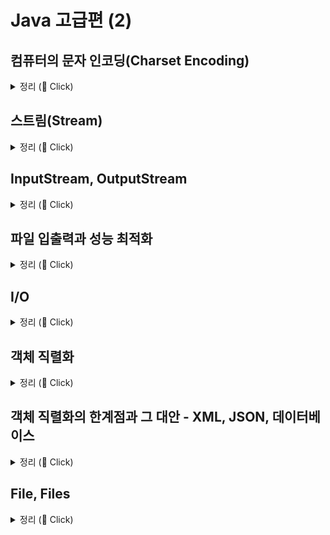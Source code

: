 # Java 고급편 (2)

## 컴퓨터의 문자 인코딩(Charset Encoding)

<details>
   <summary> 정리 (📖 Click)</summary>
<br />

* 컴퓨터의 문자 인코딩

  * 문자 인코딩
    * 문자를 컴퓨터가 이해할 수 있는 숫자(byte)로 변경하는 것
  * UTF-8이 현대의 사실상 표준 인코딩 기술이 된 이유
    * 저장 공간 절약과 네트워크 효율성
    * ASCII와의 호환성
  * 결론
    * 사실상 표준인 UTF-8을 사용하자.
    * ASCII 영문 인코딩 : UTF-16을 제외하고 모두 호환

-----------------------
</details>

## 스트림(Stream)

<details>
   <summary> 정리 (📖 Click)</summary>
<br />

* 자바가 가진 데이터를 파일에 저장
  * 자바 프로세스가 가지고 있는 데이터를 밖으로 보내려면 출력 스트림을 사용
  * 반대로 외부 데이터를 자바 프로세스 안으로 가져오려면 입력 스트림을 사용
  * 각 스트림은 단방향으로 흐른다.

```java
package io;

import java.io.FileInputStream;
import java.io.FileOutputStream;
import java.io.IOException;

public class StreamStartMain1 {
    public static void main(String[] args) throws IOException {
        FileOutputStream fileOutputStream = new FileOutputStream("store/hello.dat");
        fileOutputStream.write(65);
        fileOutputStream.write(66);
        fileOutputStream.write(67);
        fileOutputStream.close();
      
        FileInputStream fileInputStream = new FileInputStream("store/hello.dat");
      
        int data;
        while ((data = fileInputStream.read()) != -1) {
          System.out.println(data);
      
        }
        fileInputStream.close();
    }
}
```

* `write()` : byte 단위로 값을 출력
* `read()` : 파일에서 데이터를 byte 단위로 하나씩 읽어온다.
  * 파일의 끝에 도달하게 되면 -1을 반환한다.
* `close()` : 파일에 접근하는 것은 자바 입장에서 외부 자원을 사용하는 것이다.
  *  자바에서 내부 객체는 사용되지 않으면 GC(가비지 컬렉터)가 되지만 외부 자원은 사용 후 반드시 닫아야 한다.
* `append()` : 기존 파일에 내용을 추가한다.

```java
package io;

import java.io.FileInputStream;
import java.io.FileOutputStream;
import java.io.IOException;
import java.util.Arrays;

public class StreamStartMain2 {
	public static void main(String[] args) throws IOException {
		FileOutputStream fileOutputStream = new FileOutputStream("store/hello.dat");
		byte[] input = {65, 66 ,67};
		fileOutputStream.write(input);
		fileOutputStream.close();

		FileInputStream fileInputStream = new FileInputStream("store/hello.dat");
		byte[] buffer = new byte[10];

		// 읽은 결과를 버퍼에 담아라.
		int readCount = fileInputStream.read(buffer);
		System.out.println("readCount = " + readCount);
		System.out.println(Arrays.toString(buffer));
		fileInputStream.close();
	}
}
```

```java
package io;

import java.io.FileInputStream;
import java.io.FileOutputStream;
import java.io.IOException;
import java.util.Arrays;

public class StreamStartMain3 {
	public static void main(String[] args) throws IOException {
		FileOutputStream fileOutputStream = new FileOutputStream("store/hello.dat");
		byte[] input = {65, 66 ,67};
		fileOutputStream.write(input);
		fileOutputStream.close();

		FileInputStream fileInputStream = new FileInputStream("store/hello.dat");

		// 모든 byte를 한 번에 읽기
		byte[] bytes = fileInputStream.readAllBytes();
		System.out.println(Arrays.toString(bytes));
		fileInputStream.close();
	}
}
```

* 부분으로 나누어 읽기 vs 전체 읽기
  * `read()`
    * 스트림의 내용을 부분적으로 읽거나 읽은 내용을 처리하면서 스트림을 계속해서 읽어야 할 경우에 적합하다.
    * 메모리 사용량을 제어할 수 있다.
    * 파일이나 스트림에서 일정한 크기의 데이터를 반복적으로 읽어야 할 때 유용하다.
  * `readAllBytes()`
    * 한 번의 호출로 모든 데이터를 읽을 수 있어 편리하다.
    * 작은 파일이나 메모리에 모든 내용을 올려서 처리해야 하는 경우에 적합하다.
    * 메모리 사용량을 제어할 수 없다.
    * 큰 파일의 경우 OutOfMemoryError 에러가 발생할 수 있다.

-----------------------
</details>

## InputStream, OutputStream

<details>
   <summary> 정리 (📖 Click)</summary>
<br />

![img.png](img.png)

* **데이터를 주고 받는 것 : I/O(Input/Output)**
* 자바 내부에 있는 데이터를 외부 파일에 저장하거나 네트워크를 통해 전송하거나 콘솔에 출력할 때 모두 byte 단위로 데이터를 주고 받는다.

* InputStream 추상 클래스

![img_1.png](img_1.png)

* OutputStream 추상 클래스

![img_2.png](img_2.png)

* 정리
  * InputStream과 OutputStream이 다양한 스트림들을 추상화하고 기본 기능에 대한 표준을 잡아둔 덕분에 편리한 입출력 작업이 가능해졌다.
    * 일관성 : 모든 종류의 입출력 작업에 대한 동일한 인터페이스를 사용할 수 있어 코드 일관성이 유지된다.
    * 유연성 : 실제 데이터 소스나 목적지가 무엇인지에 관계없이 동일한 방식으로 작성할 수 있다.
    * 확장성 : 새로운 유형의 입출력 스트림을 쉽게 추가할 수 있다.
    * 재사용성 : 다양한 스트림 클래스들을 조합하여 복잡한 스트림 입출력 작업을 수행할 수 있다.
    * 에러 처리 : 표준화된 예외 처리 메커니즘을 통해 일관된 방식으로 오류를 처리할 수 있다.

-----------------------
</details>

## 파일 입출력과 성능 최적화

<details>
   <summary> 정리 (📖 Click)</summary>
<br />

### 1. 1byte씩 데이터를 하나씩 전달하는 경우

```java
package io;

import java.io.FileOutputStream;
import java.io.IOException;

import static io.BufferedConst.*;

public class CreateFileV1 {
	public static void main(String[] args) throws IOException {
		FileOutputStream fileOutputStream = new FileOutputStream(FILE_NAME);
		long startTime = System.currentTimeMillis();

		for (int i = 0; i < FILE_SIZE; i++) {
			fileOutputStream.write(1);
		}
		fileOutputStream.close();

		long endTime = System.currentTimeMillis();
		System.out.println("파일 생성 소요 시간: " + (endTime - startTime) + "ms");
	}
}
```

실행 결과

```text
파일 생성 소요 시간: 42982ms
```

```java
package io;

import java.io.FileInputStream;
import java.io.IOException;

import static io.BufferedConst.FILE_NAME;

public class ReadFileV1 {
	public static void main(String[] args) throws IOException {
		FileInputStream fileInputStream = new FileInputStream(FILE_NAME);

		long startTime = System.currentTimeMillis();

		int fileSize = 0;
		int data;
		while ((data = fileInputStream.read()) != -1) {
			fileSize++;
		}
		fileInputStream.close();

		long endTime = System.currentTimeMillis();
		System.out.println("파일 읽기 소요 시간: " + (endTime - startTime) + "ms");
	}
}
```

```text
파일 읽기 소요 시간: 25995ms
```

* `write()`나 `read()`를 호출할 때마다 OS의 시스템 콜을 통해 파일을 읽거나 쓰는 명령어를 전달한다.
* 이러한 시스템 콜은 상대적으로 무거운 작업이다.
* HDD, SDD 같은 장치들도 하나의 데이터를 읽고 쓸 때마다 필요한 시간이 있다. HDD의 경우 더욱 느린데, 물리적으로 디스크의 회전이 필요하다.
* 시스템 콜 자체가 상당한 오버헤드를 유발한다. 따라서 최적화를 위해선 호출 횟수를 줄여 시스템 콜 횟수를 줄여야 한다.

### 2. byte[]를 통해 버퍼에 담아서 한 번에 여러 byte를 전달

```java
package io;

import java.io.FileOutputStream;
import java.io.IOException;

import static io.BufferedConst.*;

public class CreateFileV2 {
	public static void main(String[] args) throws IOException {
		FileOutputStream fileOutputStream = new FileOutputStream(FILE_NAME);
		long startTime = System.currentTimeMillis();

		byte[] buffer = new byte[BUFFER_SIZE];
		int bufferIndex = 0;

		for (int i = 0; i < FILE_SIZE; i++) {
			buffer[bufferIndex++] = 1;

			// 버퍼가 가득 차면 버퍼를 비우기
			if (bufferIndex == BUFFER_SIZE) {
				fileOutputStream.write(buffer);
				bufferIndex = 0;
			}
		}

		// 버퍼가 가득 차지 않은 상태인 경우
		if (bufferIndex > 0) {
			fileOutputStream.write(buffer, 0, bufferIndex);
		}
		fileOutputStream.close();

		long endTime = System.currentTimeMillis();
		System.out.println("파일 생성 소요 시간: " + (endTime - startTime) + "ms");
	}
}
```

실행 결과

```text
파일 생성 소요 시간: 41ms
```

* 많은 데이터를 한 번에 전달하면 성능 최적화를 할 수 있다.
* 많은 데이터를 전달하기 위해 버퍼를 사용한다.
* 이 때, 버퍼의 크기가 크다고 해서 이에 비례하여 성능이 개선되는 것은 아니다.
* 버퍼의 크기는 보통 4KB, 8KB 정도로 잡는 것이 효율적이다.

```java
package io;

import java.io.FileInputStream;
import java.io.IOException;

import static io.BufferedConst.BUFFER_SIZE;
import static io.BufferedConst.FILE_NAME;

public class ReadFileV2 {
	public static void main(String[] args) throws IOException {
		FileInputStream fileInputStream = new FileInputStream(FILE_NAME);

		long startTime = System.currentTimeMillis();

		byte[] buffer = new byte[BUFFER_SIZE];
		int fileSize = 0;
		int data;

		while ((data = fileInputStream.read(buffer)) != -1) {
			fileSize++;
		}
		fileInputStream.close();

		long endTime = System.currentTimeMillis();
		System.out.println("파일 읽기 소요 시간: " + (endTime - startTime) + "ms");
	}
}
```

실행 결과

```text
파일 읽기 소요 시간: 8ms
```

* 버퍼를 사용한 결과 성능 향상을 볼 수 있었다.
* 하지만 직접 버퍼를 만들고 관리해야 한다는 번거로움이 있다.

### 3. Buffered 스트림 쓰기

```java
package io;

import java.io.BufferedOutputStream;
import java.io.FileOutputStream;
import java.io.IOException;

import static io.BufferedConst.*;

public class CreateFileV3 {
  public static void main(String[] args) throws IOException {
    FileOutputStream fileOutputStream = new FileOutputStream(FILE_NAME);
    BufferedOutputStream bufferedOutputStream = new BufferedOutputStream(fileOutputStream, BUFFER_SIZE);
    long startTime = System.currentTimeMillis();

    for (int i = 0; i < FILE_SIZE; i++) {
      bufferedOutputStream.write(1);
    }
    fileOutputStream.close();

    long endTime = System.currentTimeMillis();
    System.out.println("파일 생성 소요 시간: " + (endTime - startTime) + "ms");
  }
}
```

실행 결과

```text
파일 생성 소요 시간: 315ms
```

* BufferedOutputStream은 버퍼 기능을 제공하는 보조 스트림이다.
* 버퍼의 크기만큼 데이터를 모아서 전달하기 때문에 빠른 속도로 데이터를 처리할 수 있다.

### 4. Buffered 스트림 읽기

```java
package io;

import java.io.BufferedInputStream;
import java.io.FileInputStream;
import java.io.IOException;

import static io.BufferedConst.BUFFER_SIZE;
import static io.BufferedConst.FILE_NAME;

public class ReadFileV3 {
	public static void main(String[] args) throws IOException {
		FileInputStream fis = new FileInputStream(FILE_NAME);
		BufferedInputStream bis = new BufferedInputStream(fis, BUFFER_SIZE);
		long startTime = System.currentTimeMillis();

		int fileSize = 0;
		int data;
		while ((data = bis.read()) != -1) {
			fileSize++;
		}
		bis.close();

		long endTime = System.currentTimeMillis();
		System.out.println("파일 읽기 소요 시간: " + (endTime - startTime) + "ms");
	}
}
```

실행 결과

```text
파일 읽기 소요 시간: 286ms
```

* 버퍼를 직접 다루는 것 vs BufferedXXX
  * 버퍼를 직접 다루는 것이 더 빠르다.
  * 그 이유는 바로 동기화 때문이다.
  * BufferedXXX 클래스 내부를 보면 락이 포함되는 것을 볼 수 있는데 이는 싱글 쓰레드보다 멀티 쓰레드 환경에 더 적합하다.
  * 싱글 쓰레드 상황에서는 동기화 락이 필요하지 않기 때문에 직접 버퍼를 다룰 때와 비교해서 성능이 떨어지는 것이다.

### 5. 한 번에 쓰기

* 전제 조건 : 메모리를 한 번에 많이 사용하므로 파일의 크기가 작아야 한다.

```java
package io;

import java.io.FileOutputStream;
import java.io.IOException;

import static io.BufferedConst.*;

public class CreateFileV4 {
	public static void main(String[] args) throws IOException {
		FileOutputStream fileOutputStream = new FileOutputStream(FILE_NAME);
		long startTime = System.currentTimeMillis();

		byte[] buffer = new byte[FILE_SIZE];
		for (int i = 0; i < FILE_SIZE; i++) {
			buffer[i] = 1;
		}
		fileOutputStream.write(buffer);	// 한 번에 쓰기
		fileOutputStream.close();

		long endTime = System.currentTimeMillis();
		System.out.println("파일 생성 소요 시간: " + (endTime - startTime) + "ms");
	}
}
```

```java
package io;

import java.io.FileInputStream;
import java.io.IOException;

import static io.BufferedConst.FILE_NAME;

public class ReadFileV4 {
	public static void main(String[] args) throws IOException {
		FileInputStream fis = new FileInputStream(FILE_NAME);
		long startTime = System.currentTimeMillis();

		byte[] bytes = fis.readAllBytes();
		fis.close();

		long endTime = System.currentTimeMillis();
		System.out.println("파일 읽기 소요 시간: " + (endTime - startTime) + "ms");
	}
}
```

-----------------------
</details>

## I/O

<details>
   <summary> 정리 (📖 Click)</summary>
<br />

* **스트림의 모든 데이터는 `byte` 단위를 사용한다.** 따라서 `byte`가 아닌 문자를 스트림에 직접 전달할 수 없다.
* String 문자를 스트림을 통해 파일에 저장하려면 `byte`로 변환한 다음에 작성해야 한다.

```java
import java.io.FileInputStream;
import java.io.FileOutputStream;
import java.io.IOException;
import java.nio.charset.StandardCharsets;
import java.util.Arrays;

public class ReaderWriterMainV1 {
	public static void main(String[] args) throws IOException {
		String writeString = "ABC";

		byte[] bytes = writeString.getBytes(StandardCharsets.UTF_8);
		System.out.println("write String: " + writeString);
		System.out.println("write bytes: " + Arrays.toString(bytes));

		// 파일에 쓰기
		FileOutputStream fileOutputStream = new FileOutputStream(TextConst.FILE_NAME);
		fileOutputStream.write(bytes);
		fileOutputStream.close();

		// 파일로부터 읽기
		FileInputStream fileInputStream = new FileInputStream(TextConst.FILE_NAME);
		byte[] readAllBytes = fileInputStream.readAllBytes();
		System.out.println("read bytes: " + Arrays.toString(readAllBytes));
		fileInputStream.close();

		// byte[] → String 디코딩
		String s = new String(readAllBytes, StandardCharsets.UTF_8);
		System.out.println("read String: " + s);
	}
}
```

```java
import java.io.*;
import java.nio.charset.StandardCharsets;

public class ReaderWriterMainV2 {
	public static void main(String[] args) throws IOException {
		String writeString = "ABC";
		System.out.println("write String = " + writeString);
		
		// 파일에 쓰기
		FileOutputStream fileOutputStream = new FileOutputStream(TextConst.FILE_NAME);
		OutputStreamWriter outputStreamWriter = new OutputStreamWriter(fileOutputStream, StandardCharsets.UTF_8);
		outputStreamWriter.write(writeString);
		outputStreamWriter.close();
		
		// 파일로부터 읽기
		FileInputStream fileInputStream = new FileInputStream(TextConst.FILE_NAME);
		InputStreamReader inputStreamReader = new InputStreamReader(fileInputStream, StandardCharsets.UTF_8);

		StringBuilder stringBuilder = new StringBuilder();
		int data;
		while ((data = inputStreamReader.read()) != -1) {
			stringBuilder.append((char) data);
		}
		inputStreamReader.close();
		System.out.println("read String = " + stringBuilder);
	}
}
```

* Reader, Writer 클래스를 사용하면 문자를 직접 스트림에 전달하는 것처럼 보이지만 사실은 그렇지 않다.
* 스트림에 전달할 때, 내부적으로 String → byte로 변환하는 과정을 거친다.

```java
import java.io.*;
import java.nio.charset.StandardCharsets;

public class BufferedWriterMain {

	private static final int BUFFER_SIZE = 8192;

	public static void main(String[] args) throws IOException {
		String writeString = "ABC";

		// 파일에 쓰기
		FileWriter fileWriter = new FileWriter(TextConst.FILE_NAME, StandardCharsets.UTF_8);
		BufferedWriter bufferedWriter = new BufferedWriter(fileWriter, BUFFER_SIZE);
		bufferedWriter.write(writeString);
		bufferedWriter.close();
		
		// 파일로부터 읽기
		StringBuilder stringBuilder = new StringBuilder();
		FileReader fileReader = new FileReader(TextConst.FILE_NAME, StandardCharsets.UTF_8);
		BufferedReader reader = new BufferedReader(fileReader, BUFFER_SIZE);

		String line;
		while ((line = reader.readLine()) != null) {
			stringBuilder.append(line);
		}
		reader.close();
		System.out.println(stringBuilder);
	}
}
```

-----------------------
</details>

## 객체 직렬화

<details>
   <summary> 정리 (📖 Click)</summary>
<br />

* 자바 객체 직렬화(Serialization)
  * 메모리에 있는 객체 인스턴스를 바이트 스트림으로 변환하여 파일에 저장하거나 네트워크를 통해 전송할 수 있도록 하는 기능
  * 이 과정에서 객체 상태를 유지하여 나중에 역직렬화(DeSerialization)를 통해 원래의 객체로 복원할 수 있도록 한다.
  * 객체 직렬화를 사용하려면 직렬화하려는 클래스는 반드시 `Serializable` 인터페이스를 구현해야 한다.
  * `Serializable` 인터페이스는 아무런 메서드가 없다. 단지 직렬화 가능한 클래스라는 것을 표시하기 위한 마커 인터페이스이다.

```java
// See also : ObjectOutputStream, ObjectInputStream
public interface Serializable {

}
```

* 객체 직렬화 덕분에 객체를 매우 편리하게 저장하고 불러올 수 있게 되었다.
* 객체 직렬화를 사용하면 객체를 바이트로 변환할 수 있어 모든 종류의 스트림에 전달할 수 있다.
* 이는 파일에 저장하는 것은 물론, 네트워크를 통해 객체를 전송하는 것도 가능하게 한다.
* 하지만 현대에 들어서 객체 직렬화는 잘 사용되지 않는다.

-----------------------
</details>

## 객체 직렬화의 한계점과 그 대안 - XML, JSON, 데이터베이스 

<details>
   <summary> 정리 (📖 Click)</summary>
<br />

* 객체 직렬화의 한계  
  * 버전 관리 어려움
    * 클래스 구조가 변경되면 이전에 직렬화된 객체와의 호환성 문제가 발생한다.
    * serialVersionUID 관리가 복잡하다.
  * 플랫폼 종속성
    * 자바 직렬화는 자바 플랫폼에 종속적이어서 다른 언어나 시스템과의 상호 운용성이 떨어진다.
  * 성능 이유
    * 직렬화/역직렬화 과정이 상대적으로 느리고 리소스를 많이 사용한다.
  * 유연성 부족
    * 직렬화된 형식을 커스터마이즈 하기 어렵다.
  * 크기 효율성
    * 직렬화된 데이터의 크기는 상당히 커질 수 있다.

▶ 객체 직렬화 대안 정리

* 나열했듯이 XML, JSON, 데이터베이스 여러 방법이 있으나 JSON을 먼저 고려하도록 하자.
* 성능 최적화가 매우 중요하다면 Protobuf, Avro 같은 기술을 고려하자.

-----------------------
</details>

## File, Files

<details>
   <summary> 정리 (📖 Click)</summary>
<br />

* 자바에서 파일 또는 디렉터리를 다룰 때는 `File`, `Files`, `Path` 클래스를 사용하면 된다.
* `File`은 과거 호환을 유지하기 위해 남겨둔 기능이다. 이제는 `Files` 사용을 먼저 고려하자.

```java
package file;

import java.io.IOException;
import java.nio.charset.StandardCharsets;
import java.nio.file.Files;
import java.nio.file.Path;

public class ReaderWriterMain {

	private static final String FILEPATH = "file/hello.txt";

	public static void main(String[] args) throws IOException {

		String writeString = "abc\n가나다";

		Path path = Path.of(FILEPATH);

		// 파일에 쓰기
		Files.writeString(path, writeString, StandardCharsets.UTF_8);

		// 파일에서 읽기
		String readString = Files.readString(path, StandardCharsets.UTF_8);
		System.out.println(readString);
	}
}
```

* `Files.writeString()` : 파일에 쓰기
* `Files.readString()` : 파일에서 모든 문자 읽기

▶ `Files`를 사용하면 아주 쉽게 파일에 문자를 쓰고 읽을 수 있다.

```java
package file;

import java.io.IOException;
import java.nio.charset.StandardCharsets;
import java.nio.file.Files;
import java.nio.file.Path;
import java.util.List;

public class ReaderWriterMainV2 {

	private static final String FILEPATH = "file/hello.txt";

	public static void main(String[] args) throws IOException {

		String writeString = "abc\n가나다";

		Path path = Path.of(FILEPATH);

		// 파일에 쓰기
		Files.writeString(path, writeString, StandardCharsets.UTF_8);

		// 파일에서 읽기(한 줄씩 읽기)
		List<String> strings = Files.readAllLines(path, StandardCharsets.UTF_8);
		for (String string : strings) {
			System.out.println(string);
		}
	}
}
```

* `Files.readAllLines(path)` : 파일을 한 번에 다 읽고 라인 단위로 `List`에 나누어 저장하고 반환한다.
  * 단 이 방법은 파일이 아주 크다면 한 번에 모든 파일을 메모리에 올리기 때문에 OutOfMemoryError가 발생할 수 있다.

* `Files.lines(path)` : 파일을 한 줄 단위로 읽고 메모리 사용량을 줄이고 싶을 때 사용한다.
  * 파일을 스트림 단위로 나누어 조회한다.
  * 이 때, I/O 스트림이 아니라 람다와 스트림에서 사용하는 스트림이다.

* 파일 복사 성능 최적화
  * `transferTo()`
  * `copy()` : 운영체제의 파일 복사 기능 사용

-----------------------
</details>